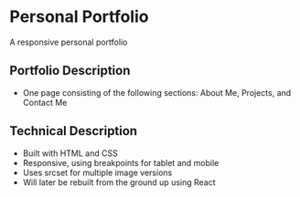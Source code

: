 # Personal Portfolio

A responsive personal portfolio

## Portfolio Description
- One page consisting of the following sections: About Me, Projects, and Contact Me

## Technical Description
- Built with HTML and CSS
- Responsive, using breakpoints for tablet and mobile
- Uses srcset for multiple image versions
- Will later be rebuilt from the ground up using React